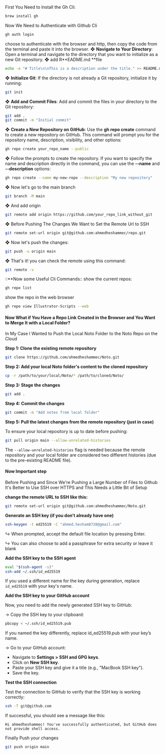First You Need to Install the Gh Cli: 

```bash
brew install gh
```

Now We Need to Authenticate with Github Cli

```bash
gh auth login
```

choose to authenticate with the browser and http, then copy the code from the terminal and paste it into the browser. 
❖ **Navigate to Your Directory**: Open a terminal and navigate to the directory that you want to initialize as a new Git repository.
❖ add R**EADME.md **file

```bash
echo -e "# Title\n\nThis is a description under the title." >> README.md
```

❖ **Initialize Git**: If the directory is not already a Git repository, initialize it by running:

```bash
git init
```

❖ **Add and Commit Files**: Add and commit the files in your directory to the Git repository:

```bash
git add .
git commit -m "Initial commit"
```

❖ **Create a New Repository on GitHub**: Use the **gh repo create** command to create a new repository on GitHub. This command will prompt you for the repository name, description, visibility, and other options:

```bash
gh repo create your_repo_name --public
```

❖ Follow the prompts to create the repository. If you want to specify the name and description directly in the command, you can use the **--name** and **--description** options:

```bash
gh repo create --name my-new-repo --description "My new repository"
```

❖ Now let's go to the main branch

```bash
git branch -M main
```

❖ And add origin

```bash
git remote add origin https://github.com/your_repo_link_without_git
```

❖ Before Pushing The Changes We Want to Set the Remote Url to SSH

```bash
git remote set-url origin git@github.com:ahmedheshammec/repo.git
```

❖ Now let's push the changes: 

```bash
git push -u origin main
```

❖ That's it! you can check the remote using this command: 

```bash
git remote -v
```


::**Now some Useful Cli Commands:: 
show the current repos: 

```bash
gh repo list
```

show the repo in the web browser

```bash
gh repo view Illustrator-Scripts --web
```

#### Now What if You Have a Repo Link Created in the Browser and You Want to Merge It with a Local Folder?

In My Case I Wanted to Push the Local Noto Folder to the Noto Repo on the Cloud

**Step 1: Clone the existing remote repository**

```bash
git clone https://github.com/ahmedheshammec/Noto.git
```

**Step 2: Add your local Noto folder's content to the cloned repository**

```bash
cp -r /path/to/your/local/Noto/* /path/to/cloned/Noto/
```

**Step 3: Stage the changes**

```bash
git add .
```

**Step 4: Commit the changes**

```bash
git commit -m "Add notes from local folder"
```

**Step 5: Pull the latest changes from the remote repository (just in case)**

To ensure your local repository is up to date before pushing:

```bash
git pull origin main --allow-unrelated-histories
```

The `--allow-unrelated-histories` flag is needed because the remote repository and your local folder are considered two different histories (due to the pre-existing README file).

#### Now Important step

Before Pushing and Since We're Pushing a Large Number of Files to Github It's Better to Use SSH over HTTPS and This Needs a Little Bit of Setup

**change the remote URL to SSH like this:**

```bash
git remote set-url origin git@github.com:ahmedheshammec/Noto.git
```

**Generate an SSH key (if you don’t already have one)**

```bash
ssh-keygen -t ed25519 -C "ahmed.hesham8728@gmail.com"
```

↪ When prompted, accept the default file location by pressing Enter.

↪ You can also choose to add a passphrase for extra security or leave it blank

**Add the SSH key to the SSH agent**

```bash
eval "$(ssh-agent -s)"
ssh-add ~/.ssh/id_ed25519
```

If you used a different name for the key during generation, replace `id_ed25519` with your key's name.

**Add the SSH key to your GitHub account**

Now, you need to add the newly generated SSH key to GitHub:

→ Copy the SSH key to your clipboard:

```bash
pbcopy < ~/.ssh/id_ed25519.pub
```

If you named the key differently, replace id_ed25519.pub with your key’s name.

→ Go to your GitHub account:

- Navigate to **Settings > SSH and GPG keys**.
- Click on **New SSH key**.
- Paste your SSH key and give it a title (e.g., "MacBook SSH key").
- Save the key.

**Test the SSH connection**

Test the connection to GitHub to verify that the SSH key is working correctly:

```bash
ssh -T git@github.com
```

If successful, you should see a message like this:

```plaintext
Hi ahmedheshammec! You've successfully authenticated, but GitHub does not provide shell access.
```

Finally Push your changes

```bash
git push origin main
```

